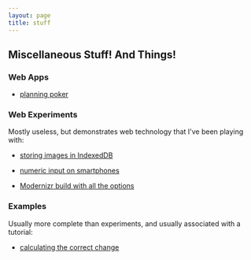 ```yaml
---
layout: page
title: stuff
---
```


## Miscellaneous Stuff! And Things!

### Web Apps

- [planning poker](/apps/planning-poker/)

### Web Experiments

Mostly useless, but demonstrates web technology that I've been playing with:

- [storing images in IndexedDB](/web-experiments/indexeddb-images/)

- [numeric input on smartphones](/web-experiments/input-type-number/)

- [Modernizr build with all the options](/web-experiments/modernizr/)

### Examples

Usually more complete than experiments, and usually associated with a tutorial:

- [calculating the correct change](/examples/change-calculator/)
